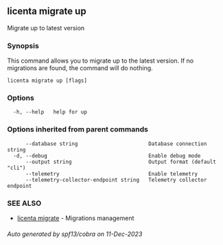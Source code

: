 ## licenta migrate up

Migrate up to latest version

### Synopsis

This command allows you to migrate up to the latest version. If no migrations are found, the command will do nothing.

```
licenta migrate up [flags]
```

### Options

```
  -h, --help   help for up
```

### Options inherited from parent commands

```
      --database string                       Database connection string
  -d, --debug                                 Enable debug mode
      --output string                         Output format (default "cli")
      --telemetry                             Enable telemetry
      --telemetry-collector-endpoint string   Telemetry collector endpoint
```

### SEE ALSO

* [licenta migrate](licenta_migrate.md)	 - Migrations management

###### Auto generated by spf13/cobra on 11-Dec-2023
